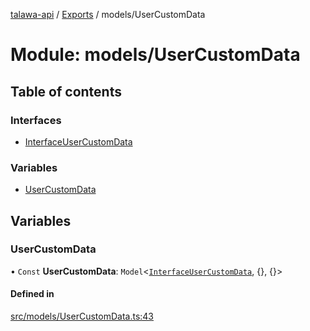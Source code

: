 [talawa-api](../README.md) / [Exports](../modules.md) / models/UserCustomData

# Module: models/UserCustomData

## Table of contents

### Interfaces

- [InterfaceUserCustomData](../interfaces/models_UserCustomData.InterfaceUserCustomData.md)

### Variables

- [UserCustomData](models_UserCustomData.md#usercustomdata)

## Variables

### UserCustomData

• `Const` **UserCustomData**: `Model`\<[`InterfaceUserCustomData`](../interfaces/models_UserCustomData.InterfaceUserCustomData.md), \{\}, \{\}\>

#### Defined in

[src/models/UserCustomData.ts:43](https://github.com/PalisadoesFoundation/talawa-api/blob/515781e/src/models/UserCustomData.ts#L43)
